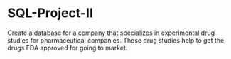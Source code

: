 # SQL-Project-II
Create a database for a company that specializes in experimental drug studies for pharmaceutical companies. These drug studies help to get the drugs FDA approved for going to market. 

